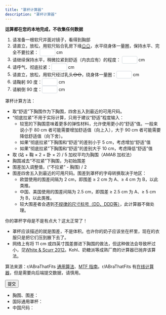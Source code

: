 ```yaml
---
title: "罩杯计算器"
description: "罩杯计算器"
---
```


<style>
  input {
    color: #495057;
    border: 1px solid #ced4da;
    border-radius: 0.25rem;
    /*transition: border-color 0.15s ease-in-out, box-shadow 0.15s ease-in-out;*/
    padding: 1px;
    height: 1.8em;
    width: 50px;
  }
  input:focus {
    color: #495057;
    outline: 0;
    border-image: url(/images/shadow-i.png) 30 30 stretch;
    border-image-width: 3px;
    border-image-outset: 0px;
  }
</style>

**运算都在您的本地完成，不收集任何数据**

1. 请准备一根软尺并面对镜子，看得到胸部
1. 请直立，放松，用软尺贴合乳房下缘<span style="text-decoration:underline; text-decoration-thickness: 2px;">⊙⊙</span>，水平绕身体一量圈，保持水平、完全不要拉紧： <input type="text" id="und-loose"/> cm
1. 请继续保持水平，稍微拉紧到舒适（内衣应有）的程度： <input type="text" id="und-snug"/> cm
1. 请呼气、彻底拉紧：<input type="text" id="und-tight"/> cm
1. 请直立，放松，用软尺经过乳头<span style="text-decoration:line-through; text-decoration-thickness: 2px;">⊙⊙</span>，绕身体一量圈：<input type="text" id="up-up"/> cm
1. 请鞠躬 90 度：<input type="text" id="up-lean"/> cm
1. 请躺倒 90 度：<input type="text" id="up-down"/> cm

罩杯计算方法：

- 取“舒适”下胸围作为下胸围，四舍五入到最近的可用尺码。
- “彻底拉紧”不用于实际计算，只用于建议“舒适”程度输入：
  - 较宽的下胸围意味着更多的弹性材料，允许使用更小的“舒适”值。一般来说小于 80 cm 者可能需要增加舒适值（向上入），大于 90 cm 者可能需要降低舒适值（向下舍）。
  - 如果“彻底拉紧”下胸围和“舒适”的差别小于 5 cm，考虑增加“舒适”值
  - 如果“彻底拉紧”下胸围和“舒适”的差别大于 10 cm，考虑降低“舒适”值
- 取 (站 + 鞠 &times; 2 + 卧 &times; 2) / 5 加权平均为胸围（AMAB 加权法）
- 胸围减去“不拉紧”下胸围，为初始围差
- 围差加入调整值，(“不拉紧” - 胸围) / 2
- 围差四舍五入到最近的可用尺码。围差到罩杯的字母转换取决于地区：
  - 欧盟使用的围差间隔为 2 cm，即围差 ≥ 2 cm 为 A、≥ 4 cm 为 B，以此类推。
  - 中国、美国使用的围差间隔为 2.5 cm，即围差 ≥ 2.5 cm 为 A、≥ 5 cm 为 B，以此类推。
  - 较大围差者会遇到[不规律的尺寸标号（DD、DDD等）](https://en.wikipedia.org/w/index.php?title=Bra_size&oldid=1181336261#The_meaning_of_cup_sizes_varies)，此计算器不做处理。

你的罩杯字母是不是有点大？这太正常了！
* 罩杯应该描述的就是围差，不是体积。也许你的奶子应该坐在杯里，现在的衣服只是把它们压到腋下去了。
* 网络上有将 11 cm 或四英寸围差挪进下胸围的做法，但这种做法会导致杯过小，见[White & Scurr 2012](https://sci-hub.se/https://www.tandfonline.com/doi/abs/10.1080/00140139.2011.647096)。Kohl、奶糖派等成熟厂商的计算器已抛弃该算法。

算法来源：r/ABraThatFits [通用算法](https://www.reddit.com/r/ABraThatFits/wiki/manual_sizing_guide/)、[MTF 指南](https://www.reddit.com/r/ABraThatFits/wiki/mtfguide/)。r/ABraThatFits 有[在线计算器](https://www.abrathatfits.org/calculator.php)，但是需要向后端提交数据，请慎用。

<button onclick="cup()" type="submit">提交</button>

<ul id="results">
<li>胸围、围差：<span id="diff"></span></li>
<li>国际通用罩杯：<span id="eu"></span></li>
<li>中国尺码：<span id="cn"></span></li>
</ul>

<script type="text/javascript">
function stringify_cup(n) {
  var cup_to_letter = ["AA，买少女小背心去吧", "A", "B", "C", "D", "E", "F", "G"];
  if (isNan(n))
    return "数值错误，再检查检查吧";
  if (n < 0)
    return "小妹妹你还不需要穿内衣哦";
  if (n > cup_to_letter.length)
    return "你胸大你说了算（罩杯超出 MtF.wiki 预设）";
  return cup_to_letter[n];
}
function cup() {
  var $id = window.document.getElementById.bind(window.document);
  
  // Calculate
  var und_l = Number($id("und-loose").value) || NaN;
  var und_s = Number($id("und-snug").value) || NaN; 
  var und_t = Number($id("und-exhale").value) || NaN;
  var up_u = Number($id("up-up").value) || NaN;
  var up_l = Number($id("up-lean").value) || NaN;
  var up_d = Number($id("up-down").value) || NaN;

  // EU, CN use 5 cm bands 
  var under = Math.round(und_s / 5) * 5;
  var upper = (up_u + up_l * 2 + up_d * 2) / 5;
  var diff = upper - und_l + (und_l - under) / 2;

  var cup_eu = Math.floor(diff / 2);
  var cup_cn = Math.floor(diff / 2.5);

  $id("diff").innerText = under + ", " + diff;
  if (isNaN(diff)) {
    $id("diff").innerText = "数值错误，再检查检查吧";
    return;
  }

  // ABAF 计算器似乎有 EU -10 的行为
  $id("eu").innerText = '' + (under - 10) + stringify_cup(cup_eu);
  $id("cn").innerText = '' + (under - 10) + stringify_cup(cup_cn);
}

</script>
